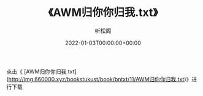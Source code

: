 ﻿---
title:  《AWM归你你归我.txt》
date:   2022-01-03T00:00:00+00:00
author: 听松阁
layout: post
permalink: /AWM归你你归我/
categories: 小说
tags: [小说]
---

点击《 [AWM归你你归我.txt](<a href="http://img.660000.xyz/bookstukust/book/bntxt/11/AWM" target=_blank>http://img.660000.xyz/bookstukust/book/bntxt/11/AWM归你你归我.txt)》进行下载